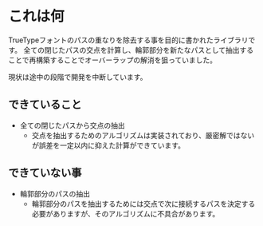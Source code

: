 # これは何

TrueTypeフォントのパスの重なりを除去する事を目的に書かれたライブラリです。
全ての閉じたパスの交点を計算し、輪郭部分を新たなパスとして抽出することで再構築することでオーバーラップの解消を狙っていました。

現状は途中の段階で開発を中断しています。

## できていること

- 全ての閉じたパスから交点の抽出
  - 交点を抽出するためのアルゴリズムは実装されており、厳密解ではないが誤差を一定以内に抑えた計算ができています。

## できていない事

- 輪郭部分のパスの抽出
  - 輪郭部分のパスを抽出するためには交点で次に接続するパスを決定する必要がありますが、そのアルゴリズムに不具合があります。

